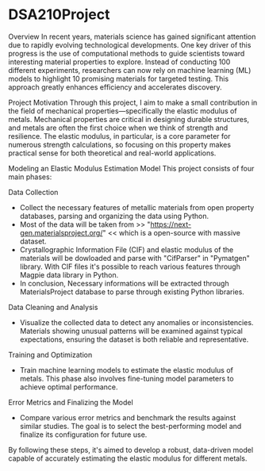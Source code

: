 # DSA210Project

Overview
In recent years, materials science has gained significant attention due to rapidly evolving technological developments. One key driver of this progress is the use of computational methods to guide scientists toward interesting material properties to explore. Instead of conducting 100 different experiments, researchers can now rely on machine learning (ML) models to highlight 10 promising materials for targeted testing. This approach greatly enhances efficiency and accelerates discovery.

Project Motivation
Through this project, I aim to make a small contribution in the field of mechanical properties—specifically the elastic modulus of metals. Mechanical properties are critical in designing durable structures, and metals are often the first choice when we think of strength and resilience. The elastic modulus, in particular, is a core parameter for numerous strength calculations, so focusing on this property makes practical sense for both theoretical and real-world applications.

Modeling an Elastic Modulus Estimation Model
This project consists of four main phases:

Data Collection
- Collect the necessary features of metallic materials from open property databases, parsing and organizing the data using Python.
- Most of the data will be taken from >> "https://next-gen.materialsproject.org/" << which is a open-source with massive dataset.
- Crystallographic Information File (CIF) and elastic modulus of the materials will be dowloaded and parse with "CifParser" in "Pymatgen" library. With CIF files it's possible to reach various features through Magpie data library in Python.
- In conclusion, Necessary informations will be extracted through MaterialsProject database to parse through existing Python libraries.

Data Cleaning and Analysis
- Visualize the collected data to detect any anomalies or inconsistencies. Materials showing unusual patterns will be examined against typical expectations, ensuring the dataset is both reliable and representative.

Training and Optimization
- Train machine learning models to estimate the elastic modulus of metals. This phase also involves fine-tuning model parameters to achieve optimal performance.

Error Metrics and Finalizing the Model
- Compare various error metrics and benchmark the results against similar studies. The goal is to select the best-performing model and finalize its configuration for future use.

By following these steps, it's aimed to develop a robust, data-driven model capable of accurately estimating the elastic modulus for different metals.
